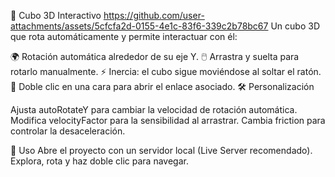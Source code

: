 🧊 Cubo 3D Interactivo
https://github.com/user-attachments/assets/5cfcfa2d-0155-4e1c-83f6-339c2b78bc67
Un cubo 3D que rota automáticamente y permite interactuar con él:

🌍 Rotación automática alrededor de su eje Y.
🖱️ Arrastra y suelta para rotarlo manualmente.
⚡ Inercia: el cubo sigue moviéndose al soltar el ratón.
🔗 Doble clic en una cara para abrir el enlace asociado.
🛠️ Personalización

Ajusta autoRotateY para cambiar la velocidad de rotación automática.
Modifica velocityFactor para la sensibilidad al arrastrar.
Cambia friction para controlar la desaceleración.

🚀 Uso
Abre el proyecto con un servidor local (Live Server recomendado).
Explora, rota y haz doble clic para navegar.